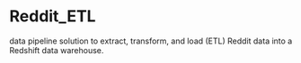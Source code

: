 # Reddit_ETL
data pipeline solution to extract, transform, and load (ETL) Reddit data into a Redshift data warehouse.
